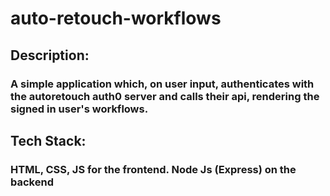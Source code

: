 # auto-retouch-workflows

## Description:
### A simple application which, on user input, authenticates with the autoretouch auth0 server and calls their api, rendering the signed in user's workflows.

## Tech Stack: 
### HTML, CSS, JS for the frontend. Node Js (Express) on the backend
